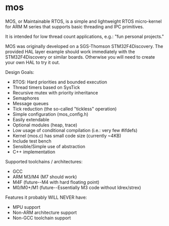 # mos
MOS, or Maintainable RTOS, is a simple and lightweight RTOS micro-kernel
for ARM M series that supports basic threading and IPC primitives.

It is intended for low thread count applications, e.g.: "fun personal projects."

MOS was originally developed on a SGS-Thomson STM32F4Discovery.  The provided
HAL layer example should work immediately with the STM32F4Discovery or
similar boards.  Otherwise you will need to create your own HAL to try it out.

Design Goals:
+ RTOS: Hard priorities and bounded execution
+ Thread timers based on SysTick
+ Recursive mutex with priority inheritance
+ Semaphores
+ Message queues
+ Tick reduction (the so-called "tickless" operation)
+ Simple configuration (mos_config.h)
+ Easily extendable
+ Optional modules (heap, trace)
+ Low usage of conditional compilation (i.e.: very few #ifdefs)
+ Kernel (mos.c) has small code size (currently ~4KB)
+ Include test bench
+ Sensible/Simple use of abstraction
+ C++ implementation

Supported toolchains / architectures:
+ GCC
+ ARM M3/M4 (M7 should work)
+ M4F (future--M4 with hard floating point)
+ M0/M0+/M1 (future--Essentially M3 code without ldrex/strex) 

Features it probably WILL NEVER have:
- MPU support
- Non-ARM architecture support
- Non-GCC toolchain support

